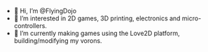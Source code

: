 - 👋 Hi, I’m @FlyingDojo
- 👀 I’m interested in 2D games, 3D printing, electronics and micro-controllers.
- 🌱 I’m currently making games using the Love2D platform, building/modifying my vorons.
  
<!---
FlyingDojo/FlyingDojo is a ✨ special ✨ repository because its `README.md` (this file) appears on your GitHub profile.
You can click the Preview link to take a look at your changes.
--->
